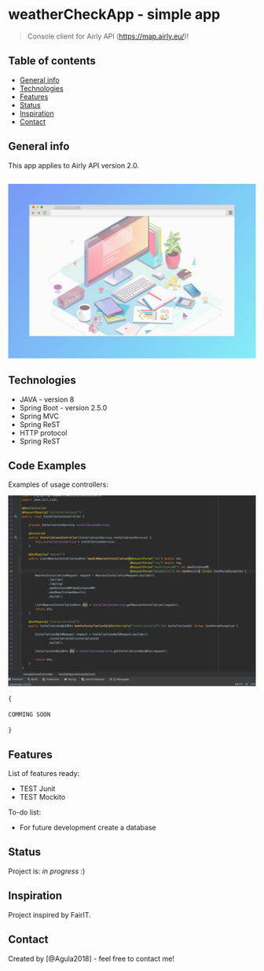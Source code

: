 # weatherCheckApp - simple app
> Console client for Airly API (https://map.airly.eu/)!

## Table of contents
* [General info](#general-info)
* [Technologies](#technologies)
* [Features](#features)
* [Status](#status)
* [Inspiration](#inspiration)
* [Contact](#contact)

## General info
This app applies to Airly API version 2.0.

## 
![Example screenshot](./screenshot.png)

## Technologies
* JAVA - version 8
* Spring Boot - version 2.5.0
* Spring MVC 
* Spring ReST
* HTTP protocol
* Spring ReST



## Code Examples
Examples of usage controllers:

![Example screenshot](./code.png)
```
{

COMMING SOON

}
```

## Features
List of features ready:
* TEST Junit
* TEST Mockito


To-do list:
* For future development create a database 

## Status
Project is: 
_in progress_ :)

## Inspiration
Project inspired by FairIT. 

## Contact
Created by [@Agula2018] - feel free to contact me!
